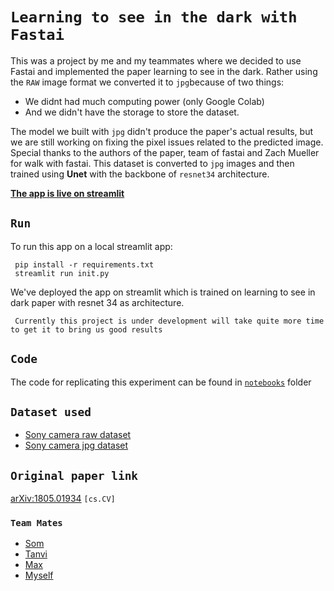 # ```Learning to see in the dark with Fastai```
This was a project by me and my teammates where we decided to use Fastai and implemented the paper learning to see in the dark. Rather using the `RAW` image format we converted it to `jpg`because of two things: 
- We didnt had much computing power (only Google Colab)
- And we didn't have the storage to store the dataset. 

The model we built with `jpg` didn't produce the paper's actual results, but we are still working on fixing the pixel issues related to the predicted image. Special thanks to the authors of the paper, team of fastai and Zach Mueller for walk with fastai. This dataset is converted to `jpg` images and then trained using **Unet** with the backbone of `resnet34` architecture.

**[The app is live on streamlit](https://share.streamlit.io/someshfengde/learning_to_see_in_dark/main/app.py)**

## ```Run```
To run this app on a local streamlit app:

	 pip install -r requirements.txt
     streamlit run init.py

We've deployed the app on streamlit which is trained on learning to see in dark paper with resnet 34 as architecture.

     Currently this project is under development will take quite more time to get it to bring us good results 

## ```Code``` 
The code for replicating this experiment can be found in [`notebooks`](https://github.com/KliKli2/litd/tree/main/notebooks) folder 

## ```Dataset used``` 
- [Sony camera raw dataset](https://storage.googleapis.com/isl-datasets/SID/Sony.zip)
- [Sony camera jpg dataset](https://drive.google.com/drive/folders/1z5f1XM7M8WpjL4GFKIwXpFj2sekxtncq?usp=sharing)


## ```Original paper link```
 [arXiv:1805.01934](https://arxiv.org/abs/1805.01934) `[cs.CV]`

### ```Team Mates```
- [Som](https://www.linkedin.com/in/somesh-9188/)
- [Tanvi](https://www.linkedin.com/in/tanvi-punjani-49493490/)
- [Max](https://www.linkedin.com/in/maximilian-von-hohenb%C3%BChel-40057119b/)
- [Myself](https://www.linkedin.com/in/ashik-shaffi-7b3917171/)

